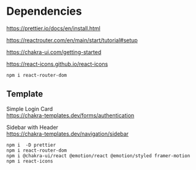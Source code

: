 # Dependencies

https://prettier.io/docs/en/install.html

https://reactrouter.com/en/main/start/tutorial#setup

https://chakra-ui.com/getting-started

https://react-icons.github.io/react-icons

```shell
npm i react-router-dom
```

## Template

Simple Login Card <br>
https://chakra-templates.dev/forms/authentication

Sidebar with Header <br>
https://chakra-templates.dev/navigation/sidebar

```shell
npm i  -D prettier
npm i react-router-dom
npm i @chakra-ui/react @emotion/react @emotion/styled framer-motion
npm i react-icons
```

